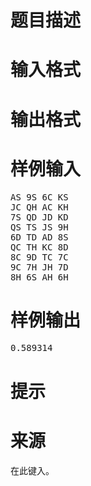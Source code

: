 

# 题目描述



# 输入格式



# 输出格式



# 样例输入


<pre>AS 9S 6C KS
JC QH AC KH
7S QD JD KD
QS TS JS 9H
6D TD AD 8S
QC TH KC 8D
8C 9D TC 7C
9C 7H JH 7D
8H 6S AH 6H
</pre>

# 样例输出


<pre>0.589314
</pre>

# 提示



# 来源


<p>
在此键入。
</p>
